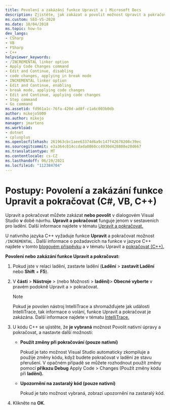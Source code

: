 ```yaml
---
title: Povolení a zakázání funkce Upravit a | Microsoft Docs
description: Zjistěte, jak zakázat a povolit možnost Upravit a pokračovat v Visual Studio v době návrhu. Upravit a pokračovat funguje jenom v sestaveních pro ladění.
ms.custom: SEO-VS-2020
ms.date: 10/04/2018
ms.topic: how-to
dev_langs:
- CSharp
- VB
- FSharp
- C++
helpviewer_keywords:
- /INCREMENTAL linker option
- Apply Code Changes command
- Edit and Continue, disabling
- code changes, applying in break mode
- INCREMENTAL linker option
- Edit and Continue, enabling
- break mode, applying code changes
- Edit and Continue, applying code changes
- Step command
- Go command
ms.assetid: fd961a1c-76fa-420d-ad8f-c1a6c003b0db
author: mikejo5000
ms.author: mikejo
manager: jmartens
ms.workload:
- dotnet
- cplusplus
ms.openlocfilehash: 261963cbc1aee63374d6a9c147f42678208c39ec
ms.sourcegitcommit: e3a364c014ccdada0860cc4930d428808e20d667
ms.translationtype: MT
ms.contentlocale: cs-CZ
ms.lasthandoff: 06/19/2021
ms.locfileid: "112384704"
---
```

# <a name="how-to-enable-and-disable-edit-and-continue-c-vb-c"></a>Postupy: Povolení a zakázání funkce Upravit a pokračovat (C#, VB, C++)

Upravit a pokračovat můžete zakázat **nebo povolit** v dialogovém Visual Studio **v** době návrhu. **Upravit a pokračovat** funguje jenom v sestaveních pro ladění. Další informace najdete v tématu [Upravit a pokračovat.](../debugger/edit-and-continue.md)

U nativního jazyka C++ vyžaduje funkce **Upravit** a pokračovat možnost `/INCREMENTAL` . Další informace o požadavcích na funkce v jazyce C++ najdete v tomto [blogovém příspěvku](https://devblogs.microsoft.com/cppblog/c-edit-and-continue-in-visual-studio-2015-update-3/) a v tématu Upravit a [pokračovat (C++).](../debugger/edit-and-continue-visual-cpp.md)

**Povolení nebo zakázání funkce Upravit a pokračovat:**

1. Pokud jste v relaci ladění, zastavte ladění (**Ladění**  >  **zastavit Ladění** nebo **Shift** + **F5**).

1. V **části**  >  **Nástroje** > (nebo Možnosti   >  **ladění)**> **Obecné vyberte** v pravém podokně Upravit a  >  pokračovat. 

    > [!NOTE]
    > Pokud je povolen nástroj IntelliTrace a shromažďujete jak události IntelliTrace, tak informace o volání, funkce Upravit a pokračovat je zakázána. Další informace najdete v tématu [IntelliTrace.](../debugger/intellitrace.md)

1. U kódu C++ se ujistěte, že **je vybraná** možnost Povolit nativní úpravy a pokračovat, a nastavte další možnosti:
    - **Použít změny při pokračování (pouze nativní)**

      Pokud je tato možnost Visual Studio automaticky zkompiluje a použije změny kódu, když budete pokračovat v ladění ze stavu přerušení. V opačném případě se můžete rozhodnout použít změny pomocí **příkazu Debug** Apply Code  >  Changes (Použít změny kódu při **ladění).**

    - **Upozornění na zastaralý kód (pouze nativní)**

      Pokud je tato možnost vybraná, zobrazí upozornění na zastaralý kód.

1. Klikněte na **OK**.
